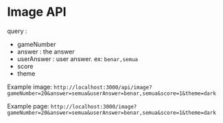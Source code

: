 # Image API

query :

- gameNumber
- answer : the answer
- userAnswer : user answer. ex: `benar,semua`
- score
- theme

Example image: `http://localhost:3000/api/image?gameNumber=20&answer=semua&userAnswer=benar,semua&score=1&theme=dark`

Example page: `http://localhost:3000/image?gameNumber=20&answer=semua&userAnswer=benar,semua&score=1&theme=dark`
